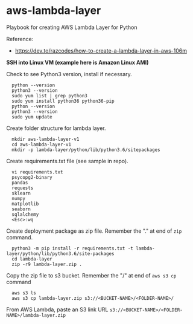 # aws-lambda-layer
Playbook for creating AWS Lambda Layer for Python

Reference: 
* https://dev.to/razcodes/how-to-create-a-lambda-layer-in-aws-106m

<B>SSH into Linux VM (example here is Amazon Linux AMI)</B>

Check to see Python3 version, install if necessary.
```shell
  python --version
  python3 --version
  sudo yum list | grep python3
  sudo yum install python36 python36-pip
  python --version
  python3 --version
  sudo yum update
```

Create folder structure for lambda layer.
```shell
  mkdir aws-lambda-layer-v1
  cd aws-lambda-layer-v1
  mkdir -p lambda-layer/python/lib/python3.6/sitepackages
```

Create requirements.txt file (see sample in repo).
```shell
  vi requirements.txt
  psycopg2-binary
  pandas
  requests
  sklearn
  numpy
  matplotlib
  seaborn
  sqlalchemy
  <Esc>:wq
```

Create deployment package as zip file.  Remember the "." at end of `zip` command.
```shell
  python3 -m pip install -r requirements.txt -t lambda-layer/python/lib/python3.6/site-packages
  cd lambda-layer
  zip -r9 lambda-layer.zip .
```

Copy the zip file to s3 bucket.  Remember the "/" at end of `aws s3 cp` command
```shell
  aws s3 ls
  aws s3 cp lambda-layer.zip s3://<BUCKET-NAME>/<FOLDER-NAME>/
```

From AWS Lambda, paste an S3 link URL
`s3://<BUCKET-NAME>/<FOLDER-NAME>/lambda-layer.zip`
